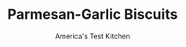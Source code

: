 ---
layout: ../../layouts/MarkdownPostLayout.astro
title: Parmesan-Garlic Biscuits
author: America's Test Kitchen
pubDate: 2023-03-15
description: "Cheese biscuits generally disappoint. Our goal was to master this recipe and make cheese-flavored biscuits with an airy texture and light crumb. Heres how we did it."
image_url: https://res.cloudinary.com/hksqkdlah/image/upload/ar_1:1,c_fill,dpr_2.0,f_auto,fl_lossy.progressive.strip_profile,g_faces:auto,q_auto:low,w_344/26386_sfs-easy-cheddar-biscuits-16
tags: ["Desserts or Baked Goods","Cheese","Quick Breads","Cook's Country TV"]
calories: 2895
protein: 11
carbohydrates: 30
fats: 
fiber: 1
ingredients: ["2 cups (10 ounces), all-purpose flour","2 teaspoons, sugar","2 teaspoons, baking powder","1/2 teaspoon, table salt","1/2 teaspoon, ground black pepper","2 ounces, Parmesan cheese, grated (1 cup)","2 cloves, garlic, minced","1 1/2 cups, heavy cream"]
serves: 8
time: ""
instructions: ["Adjust oven rack to upper-middle position and heat oven to 425 degrees. Line baking sheet with parchment paper.","Whisk flour, sugar, baking powder, and salt together in medium bowl. Stir in 3/4 cup cheese, garlic, and pepper. Add 1 1/4 cups cream and stir with wooden spoon until dough forms, about 30 seconds. Transfer dough from bowl to countertop, leaving dry, floury bits in bowl. In 1-tablespoon increments, add up to 1/4 cup cream to dry bits in bowl, mixing with wooden spoon after each addition, until moistened. Add moistened bits to rest of dough and knead by hand just until smooth, about 30 seconds.","Pat dough into 8-inch circle, cut into wedges, and place on prepared baking sheet. Bake until just beginning to brown, 7 to 9 minutes. Remove baking sheet from oven, sprinkle remaining cheese on each biscuit, and return to oven, rotating baking sheet from front to back. Bake until golden brown and cheese topping has melted, 7 to 9 minutes. Serve warm."]
nutrition: ["93 mg Potassium","310 mg Phosphorus","341 mg Calcium","1 mg Iron","19 mg Magnesium","364 mg Sodium","21 g Fat","2 mg Niacin (B3)","6 g Monounsaturated","73 mg Cholesterol","13 g Saturated","1 g Fiber","54 µg Folic acid","13 µg Folate (food)","2 g Sugars","2 µg Vitamin K","35 g Water","30 g Carbs","106 µg Folate equivalent (total)","11 g Protein","221 µg Vitamin A","361 kcal Energy","1 g Sugars, added","2895 calories"]
notes: "Bake the biscuits immediately after cutting them. Allowing them to stand for any length of time can decrease the leavening power of the baking powder and prevent the biscuits from rising properly in the oven."
---